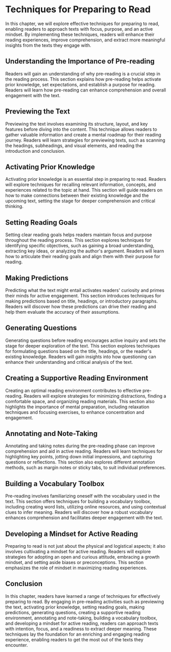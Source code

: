 Techniques for Preparing to Read
=========================================

In this chapter, we will explore effective techniques for preparing to read, enabling readers to approach texts with focus, purpose, and an active mindset. By implementing these techniques, readers will enhance their reading experiences, improve comprehension, and extract more meaningful insights from the texts they engage with.

Understanding the Importance of Pre-reading
-------------------------------------------

Readers will gain an understanding of why pre-reading is a crucial step in the reading process. This section explains how pre-reading helps activate prior knowledge, set expectations, and establish a purpose for reading. Readers will learn how pre-reading can enhance comprehension and overall engagement with the text.

Previewing the Text
-------------------

Previewing the text involves examining its structure, layout, and key features before diving into the content. This technique allows readers to gather valuable information and create a mental roadmap for their reading journey. Readers will learn strategies for previewing texts, such as scanning the headings, subheadings, and visual elements, and reading the introduction and conclusion.

Activating Prior Knowledge
--------------------------

Activating prior knowledge is an essential step in preparing to read. Readers will explore techniques for recalling relevant information, concepts, and experiences related to the topic at hand. This section will guide readers on how to make connections between their existing knowledge and the upcoming text, setting the stage for deeper comprehension and critical thinking.

Setting Reading Goals
---------------------

Setting clear reading goals helps readers maintain focus and purpose throughout the reading process. This section explores techniques for identifying specific objectives, such as gaining a broad understanding, extracting key ideas, or analyzing the author's argument. Readers will learn how to articulate their reading goals and align them with their purpose for reading.

Making Predictions
------------------

Predicting what the text might entail activates readers' curiosity and primes their minds for active engagement. This section introduces techniques for making predictions based on title, headings, or introductory paragraphs. Readers will discover how these predictions can drive their reading and help them evaluate the accuracy of their assumptions.

Generating Questions
--------------------

Generating questions before reading encourages active inquiry and sets the stage for deeper exploration of the text. This section explores techniques for formulating questions based on the title, headings, or the reader's existing knowledge. Readers will gain insights into how questioning can enhance their understanding and critical analysis of the text.

Creating a Supportive Reading Environment
-----------------------------------------

Creating an optimal reading environment contributes to effective pre-reading. Readers will explore strategies for minimizing distractions, finding a comfortable space, and organizing reading materials. This section also highlights the importance of mental preparation, including relaxation techniques and focusing exercises, to enhance concentration and engagement.

Annotating and Note-Taking
--------------------------

Annotating and taking notes during the pre-reading phase can improve comprehension and aid in active reading. Readers will learn techniques for highlighting key points, jotting down initial impressions, and capturing questions or reflections. This section also explores different annotation methods, such as margin notes or sticky tabs, to suit individual preferences.

Building a Vocabulary Toolbox
-----------------------------

Pre-reading involves familiarizing oneself with the vocabulary used in the text. This section offers techniques for building a vocabulary toolbox, including creating word lists, utilizing online resources, and using contextual clues to infer meaning. Readers will discover how a robust vocabulary enhances comprehension and facilitates deeper engagement with the text.

Developing a Mindset for Active Reading
---------------------------------------

Preparing to read is not just about the physical and logistical aspects; it also involves cultivating a mindset for active reading. Readers will explore strategies for adopting an open and curious attitude, embracing a growth mindset, and setting aside biases or preconceptions. This section emphasizes the role of mindset in maximizing reading experiences.

Conclusion
----------

In this chapter, readers have learned a range of techniques for effectively preparing to read. By engaging in pre-reading activities such as previewing the text, activating prior knowledge, setting reading goals, making predictions, generating questions, creating a supportive reading environment, annotating and note-taking, building a vocabulary toolbox, and developing a mindset for active reading, readers can approach texts with intention, focus, and a readiness to extract deeper meaning. These techniques lay the foundation for an enriching and engaging reading experience, enabling readers to get the most out of the texts they encounter.
